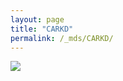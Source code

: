 ```yaml
---
layout: page
title: "CARKD"
permalink: /_mds/CARKD/
---
```


![](../../algns0/N0_5HSAA016976_aln_report.png?raw=true)